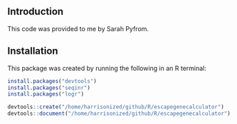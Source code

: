 ## Introduction

This code was provided to me by Sarah Pyfrom.



## Installation

This package was created by running the following in an R terminal:

```R
install.packages("devtools")
install.packages("seqinr")
install.packages("logr")

devtools::create("/home/harrisonized/github/R/escapegenecalculator")
devtools::document("/home/harrisonized/github/R/escapegenecalculator")
```